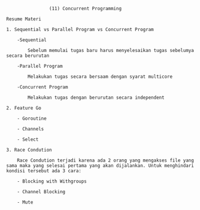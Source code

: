                     (11) Concurrent Programming
    
    Resume Materi

    1. Sequential vs Parallel Program vs Concurrent Program

        -Sequential 

            Sebelum memulai tugas baru harus menyelesaikan tugas sebelumya secara berurutan

        -Parallel Program 

            Melakukan tugas secara bersaam dengan syarat multicore

        -Concurrent Program

            Melakukan tugas dengan berurutan secara independent

    2. Feature Go

        - Goroutine
        
        - Channels

        - Select

    3. Race Condution

        Race Condution terjadi karena ada 2 orang yang mengakses file yang sama maka yang selesai pertama yang akan dijalankan. Untuk menghindari kondisi tersebut ada 3 cara:

        - Blocking with Withgroups 

        - Channel Blocking

        - Mute

